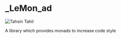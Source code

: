 # _LeMon_ad

![Tahsin Tahil](https://cdn0.iconfinder.com/data/icons/shift-free/32/Lemon-256.png)

A library which provides monads to increase code style
